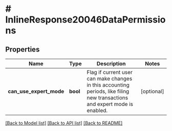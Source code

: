 # # InlineResponse20046DataPermissions

## Properties

Name | Type | Description | Notes
------------ | ------------- | ------------- | -------------
**can_use_expert_mode** | **bool** | Flag if current user can make changes in this accounting periods, like filing new transactions and expert mode is enabled. | [optional]

[[Back to Model list]](../../README.md#models) [[Back to API list]](../../README.md#endpoints) [[Back to README]](../../README.md)
